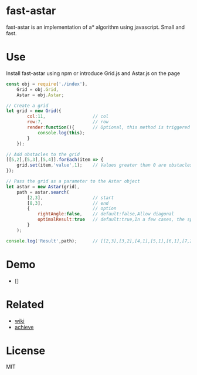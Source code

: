 # fast-astar

fast-astar is an implementation of a* algorithm using javascript. Small and fast.

# Use
Install fast-astar using npm or introduce Grid.js and Astar.js on the page

```javascript
const obj = require('./index'),
    Grid = obj.Grid,
    Astar = obj.Astar;

// Create a grid
let grid = new Grid({
        col:11,                  // col
        row:7,                   // row
        render:function(){       // Optional, this method is triggered when the grid point changes
            console.log(this);
        }
    });

// Add obstacles to the grid
[[5,2],[5,3],[5,4]].forEach(item => {
    grid.set(item,'value',1);    // Values greater than 0 are obstacles
});

// Pass the grid as a parameter to the Astar object
let astar = new Astar(grid),
    path = astar.search(
        [2,3],                   // start
        [8,3],                   // end
        {                        // option
            rightAngle:false,    // default:false,Allow diagonal
            optimalResult:true   // default:true,In a few cases, the speed is slightly slower
        }
    );

console.log('Result',path);      // [[2,3],[3,2],[4,1],[5,1],[6,1],[7,2],[8,3]]
```


# Demo
- []

# Related
- [wiki](http://wikipedia.moesalih.com/A*_search_algorithm)
- [achieve](https://www.gamedev.net/articles/programming/artificial-intelligence/a-pathfinding-for-beginners-r2003/)


# License
MIT